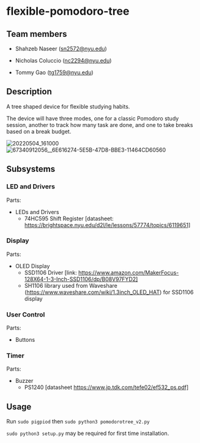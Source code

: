 # flexible-pomodoro-tree

## Team members

* Shahzeb Naseer (sn2572@nyu.edu)

* Nicholas Coluccio (nc2294@nyu.edu)

* Tommy Gao (tg1759@nyu.edu)

## Description

A tree shaped device for flexible studying habits. 

The device will have three modes, one for a classic Pomodoro study session, another to track how many task are done, and one to take breaks based on a break budget.

![20220504_161000](https://user-images.githubusercontent.com/12534586/167075178-8a8a6e3d-c0ac-4ab7-9d44-adc641548c58.jpg)
![67340912056__6E616274-5E5B-47D8-BBE3-11464CD60560](https://user-images.githubusercontent.com/12534586/167075188-3ff7740c-901c-42d5-83a8-6f66b76af45f.jpg)

## Subsystems

### LED and Drivers
Parts:
- LEDs and Drivers
  - 74HC595 Shift Register [datasheet: https://brightspace.nyu.edu/d2l/le/lessons/57774/topics/6119651]

### Display
Parts:
- OLED Display
  - SSD1106 Driver [link: https://www.amazon.com/MakerFocus-128X64-1-3-Inch-SSD1106/dp/B08V97FYD2]
  - SH1106 library used from Waveshare (https://www.waveshare.com/wiki/1.3inch_OLED_HAT) for SSD1106 display
### User Control
Parts:
- Buttons

### Timer
Parts:
- Buzzer
  - PS1240 [datasheet https://www.jp.tdk.com/tefe02/ef532_ps.pdf]

## Usage
Run `sudo pigpiod` then `sudo python3 pomodorotree_v2.py`

`sudo python3 setup.py` may be required for first time installation.
